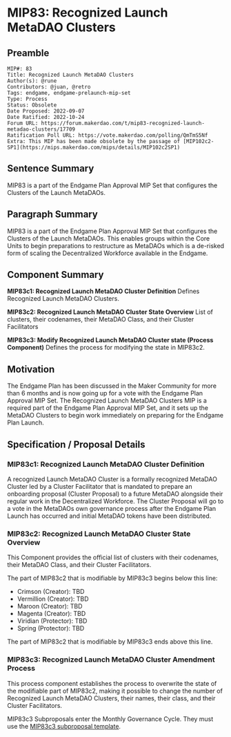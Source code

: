 # MIP83: Recognized Launch MetaDAO Clusters

## Preamble

```
MIP#: 83
Title: Recognized Launch MetaDAO Clusters
Author(s): @rune
Contributors: @juan, @retro
Tags: endgame, endgame-prelaunch-mip-set
Type: Process
Status: Obsolete
Date Proposed: 2022-09-07
Date Ratified: 2022-10-24
Forum URL: https://forum.makerdao.com/t/mip83-recognized-launch-metadao-clusters/17709
Ratification Poll URL: https://vote.makerdao.com/polling/QmTmS5Nf
Extra: This MIP has been made obsolete by the passage of [MIP102c2-SP1](https://mips.makerdao.com/mips/details/MIP102c2SP1)
```

## Sentence Summary

MIP83 is a part of the Endgame Plan Approval MIP Set that configures the Clusters of the Launch MetaDAOs.

## Paragraph Summary

MIP83 is a part of the Endgame Plan Approval MIP Set that configures the Clusters of the Launch MetaDAOs. This enables groups within the Core Units to begin preparations to restructure as MetaDAOs which is a de-risked form of scaling the Decentralized Workforce available in the Endgame.

## Component Summary

**MIP83c1: Recognized Launch MetaDAO Cluster Definition**
Defines Recognized Launch MetaDAO Clusters.

**MIP83c2: Recognized Launch MetaDAO Cluster State Overview**
List of clusters, their codenames, their MetaDAO Class, and their Cluster Facilitators

**MIP83c3: Modify Recognized Launch MetaDAO Cluster state (Process Component)**
Defines the process for modifying the state in MIP83c2.

## Motivation

The Endgame Plan has been discussed in the Maker Community for more than 6 months and is now going up for a vote with the Endgame Plan Approval MIP Set. The Recognized Launch MetaDAO Clusters MIP is a required part of the Endgame Plan Approval MIP Set, and it sets up the MetaDAO Clusters to begin work immediately on preparing for the Endgame Plan Launch.

## Specification / Proposal Details

### MIP83c1: Recognized Launch MetaDAO Cluster Definition

A recognized Launch MetaDAO Cluster is a formally recognized MetaDAO Cluster led by a Cluster Facilitator that is mandated to prepare an onboarding proposal (Cluster Proposal) to a future MetaDAO alongside their regular work in the Decentralized Workforce. The Cluster Proposal will go to a vote in the MetaDAOs own governance process after the Endgame Plan Launch has occurred and initial MetaDAO tokens have been distributed.

### MIP83c2: Recognized Launch MetaDAO Cluster State Overview

This Component provides the official list of clusters with their codenames, their MetaDAO Class, and their Cluster Facilitators.

The part of MIP83c2 that is modifiable by MIP83c3 begins below this line:

* Crimson (Creator): TBD
* Vermillion (Creator): TBD
* Maroon (Creator): TBD
* Magenta (Creator): TBD
* Viridian (Protector): TBD
* Spring (Protector): TBD

The part of MIP83c2 that is modifiable by MIP83c3 ends above this line.

### MIP83c3: Recognized Launch MetaDAO Cluster Amendment Process

This process component establishes the process to overwrite the state of the modifiable part of MIP83c2, making it possible to change the number of Recognized Launch MetaDAO Clusters, their names, their class, and their Cluster Facilitators.

MIP83c3 Subproposals enter the Monthly Governance Cycle. They must use the [MIP83c3 subproposal template](https://github.com/makerdao/mips/blob/master/MIP83/MIP83c3-Subproposal-Template.md).
